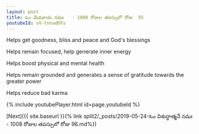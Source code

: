 ```yaml
---
layout: post
title: ఓం మేధజాయ నమః   - 1008 రోజుల తపస్సులో రోజు  95
youtubeId: vV-tnnadhFs
---
```

 
 
Helps get goodness, bliss and peace and God's blessings
 
Helps remain focused, help generate inner energy 
 
Helps boost physical and mental health 
 
Helps remain grounded and generates a sense of gratitude towards the greater power 
 
Helps reduce bad karma
 
 
 
 


{% include youtubePlayer.html id=page.youtubeId %}
 
[Next]({{ site.baseurl }}{% link  split2/_posts/2019-05-24-ఓం విశుద్ధాత్మనే నమః    - 1008 రోజుల తపస్సులో రోజు  96.md%})
 
